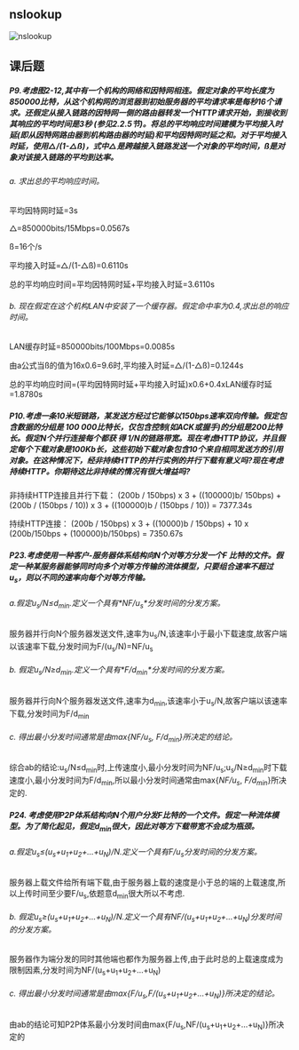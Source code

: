 ## nslookup
![nslookup](nslookup.png)

## 课后题

##### P9.考虑图2-12,其中有一个机构的网络和因特网相连。假定对象的平均长度为850000比特，从这个机构网的浏览器到初始服务器的平均请求率是每秒16个请求。还假定从接入链路的因特网一侧的路由器转发一个HTTP请求开始，到接收到其响应的平均时间是3秒 (参见2.2.5节)。将总的平均响应时间建模为平均接入时延(即从因特网路由器到机构路由器的时延)和平均因特网时延之和。对于平均接入时延，使用△/(1-△ß)，式中△是跨越接入链路发送一个对象的平均时间，ß是对象对该接入链路的平均到达率。

###### a. 求出总的平均响应时间。

平均因特网时延=3s

△=850000bits/15Mbps=0.0567s

ß=16个/s

平均接入时延=△/(1-△ß)=0.6110s

总的平均响应时间=平均因特网时延+平均接入时延=3.6110s

###### b. 现在假定在这个机构LAN中安装了一个缓存器。假定命中率为0.4,求出总的响应时间。

LAN缓存时延=850000bits/100Mbps=0.0085s

由a公式当ß的值为16x0.6=9.6时,平均接入时延=△/(1-△ß)=0.1244s

总的平均响应时间=(平均因特网时延+平均接入时延)x0.6+0.4xLAN缓存时延=1.8780s



##### P10.考虑一条10米短链路，某发送方经过它能够以150bps速率双向传输。假定包含数据的分组是 100 000比特长，仅包含控制(如ACK或握手)的分组是200比特长。假定N个并行连接每个都获 得 1/N的链路带宽。现在考虑HTTP协议，并且假定每个下载对象是100Kb长，这些初始下载对象包含10个来自相同发送方的引用对象。在这种情况下，经非持续HTTP的并行实例的并行下载有意义吗?现在考虑持续HTTP。你期待这比非持续的情况有很大增益吗?

非持续HTTP连接且并行下载：
(200b / 150bps) x 3 + ((100000)b/ 150bps) + (200b / (150bps / 10)) x 3 + ((100000)b / (150bps / 10)) = 7377.34s

持续HTTP连接：
(200b / 150bps) x 3 + ((10000)b / 150bps) + 10 x (200b/150bps + (100000)b/150bps) = 7350.67s



##### P23.考虑使用一种客户-服务器体系结构向N个对等方分发一个F 比特的文件。假定一种某服务器能够同时向多个对等方传输的流体模型，只要组合速率不超过u<sub>s</sub>，则以不同的速率向每个对等方传输。

###### a.假定u<sub>s</sub>/N≤d<sub>min</sub>.定义一个具有*NF/u<sub>s</sub>*分发时间的分发方案。

服务器并行向N个服务器发送文件,速率为u<sub>s</sub>/N,该速率小于最小下载速度,故客户端以该速率下载,分发时间为F/(u<sub>s</sub>/N)=NF/u<sub>s</sub>

###### b. 假定u<sub>s</sub>/N≥d<sub>min</sub>.定义一个具有*F/d<sub>min</sub>*分发时间的分发方案。

服务器并行向N个服务器发送文件,速率为d<sub>min</sub>,该速率小于u<sub>s</sub>/N,故客户端以该速率下载,分发时间为F/d<sub>min</sub>

###### c. 得出最小分发时间通常是由max{*NF/u<sub>s</sub>*, *F/d<sub>min</sub>*}所决定的结论。

综合ab的结论:u<sub>s</sub>/N≤d<sub>min</sub>时,上传速度小,最小分发时间为NF/u<sub>s</sub>;u<sub>s</sub>/N≥d<sub>min</sub>时下载速度小,最小分发时间为F/d<sub>min</sub>,所以最小分发时间通常由max{*NF/u<sub>s</sub>*, *F/d<sub>min</sub>*}所决定的.



##### P24. 考虑使用P2P体系结构向N个用户分发F比特的一个文件。假定一种流体模型。为了简化起见，假定d<sub>min</sub>很大，因此对等方下载带宽不会成为瓶颈。

###### a.假定u<sub>s</sub>≤(u<sub>s</sub>+u<sub>1</sub>+u<sub>2</sub>+...+u<sub>N</sub>)/N.定义一个具有F/u<sub>s</sub>分发时间的分发方案。

服务器上载文件给所有端下载,由于服务器上载的速度是小于总的端的上载速度,所以上传时间至少要F/u<sub>s</sub>,依题意d<sub>min</sub>很大所以不考虑.

###### b. 假定u<sub>s</sub>≥(u<sub>s</sub>+u<sub>1</sub>+u<sub>2</sub>+...+u<sub>N</sub>)/N.定义一个具有NF/(u<sub>s</sub>+u<sub>1</sub>+u<sub>2</sub>+...+u<sub>N</sub>)分发时间的分发方案。

服务器作为端分发的同时其他端也都作为服务器上传,由于此时总的上载速度成为限制因素,分发时间为NF/(u<sub>s</sub>+u<sub>1</sub>+u<sub>2</sub>+...+u<sub>N</sub>)

###### c. 得出最小分发时间通常是由max{F/u<sub>s</sub>,F/(u<sub>s</sub>+u<sub>1</sub>+u<sub>2</sub>+...+u<sub>N</sub>)}所决定的结论。

由ab的结论可知P2P体系最小分发时间由max{F/u<sub>s</sub>,NF/(u<sub>s</sub>+u<sub>1</sub>+u<sub>2</sub>+...+u<sub>N</sub>)}所决定的



